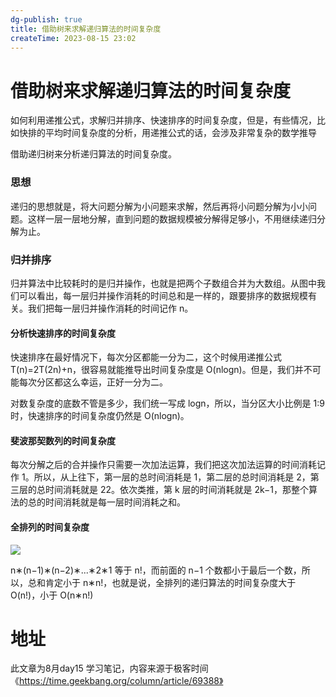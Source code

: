 ```yaml
---
dg-publish: true
title: 借助树来求解递归算法的时间复杂度
createTime: 2023-08-15 23:02  
---
```


# 借助树来求解递归算法的时间复杂度

如何利用递推公式，求解归并排序、快速排序的时间复杂度，但是，有些情况，比如快排的平均时间复杂度的分析，用递推公式的话，会涉及非常复杂的数学推导

借助递归树来分析递归算法的时间复杂度。

### 思想
递归的思想就是，将大问题分解为小问题来求解，然后再将小问题分解为小小问题。这样一层一层地分解，直到问题的数据规模被分解得足够小，不用继续递归分解为止。

### 归并排序
归并算法中比较耗时的是归并操作，也就是把两个子数组合并为大数组。从图中我们可以看出，每一层归并操作消耗的时间总和是一样的，跟要排序的数据规模有关。我们把每一层归并操作消耗的时间记作 n。

#### 分析快速排序的时间复杂度

快速排序在最好情况下，每次分区都能一分为二，这个时候用递推公式 T(n)=2T(2n​)+n，很容易就能推导出时间复杂度是 O(nlogn)。但是，我们并不可能每次分区都这么幸运，正好一分为二。

对数复杂度的底数不管是多少，我们统一写成 logn，所以，当分区大小比例是 1:9 时，快速排序的时间复杂度仍然是 O(nlogn)。

#### 斐波那契数列的时间复杂度

每次分解之后的合并操作只需要一次加法运算，我们把这次加法运算的时间消耗记作 1。所以，从上往下，第一层的总时间消耗是 1，第二层的总时间消耗是 2，第三层的总时间消耗就是 22。依次类推，第 k 层的时间消耗就是 2k−1，那整个算法的总的时间消耗就是每一层时间消耗之和。

#### 全排列的时间复杂度

![](https://static001.geekbang.org/resource/image/82/9b/82f40bed489cf29b14192b44decf059b.jpg?wh=1142*936)

n∗(n−1)∗(n−2)∗...∗2∗1 等于 n!，而前面的 n−1 个数都小于最后一个数，所以，总和肯定小于 n∗n!，也就是说，全排列的递归算法的时间复杂度大于 O(n!)，小于 O(n∗n!)

# 地址

此文章为8月day15 学习笔记，内容来源于极客时间《https://time.geekbang.org/column/article/69388》